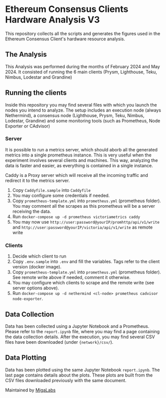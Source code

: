 # Ethereum Consensus Clients Hardware Analysis V3
This repository collects all the scripts and generates the figures used in the Ethereum Consensus Client's hardware resource analysis. 

## The Analysis
This Analysis was performed during the months of February 2024 and May 2024.
It consisted of running the 6 main clients (Prysm, Lighthouse, Teku, Nimbus, Lodestar and Grandine)

## Running the clients

Inside this repository you may find several files with which you launch the nodes you intend to analyze.
The setup includes an execution node (always Nethermind), a consensus node (Lighthouse, Prysm, Teku, Nimbus, Lodestar, Grandine) and some monitoring tools (such as Prometheus, Node Exporter or CAdvisor)

### Server

It is possible to run a metrics server, which should aborb all the generated metrics into a single prometheus instance.
This is very useful when the experiment involves several clients and machines. This way, analyzing the data is faster and easier, as everything is contained in a single instance.

Caddy is a Proxy server which will receive all the incoming traffic and redirect it to the metrics server.

1. Copy `Caddyfile.sample` into `Caddyfile`
2. You may configure some credentials if needed.
3. Copy `prometheus-template.yml` into `prometheus.yml` (prometheus folder). You may comment all the scrapes as this prometheus will be a server receiving the data.
4. Run `docker-compose up -d prometheus victoriametrics caddy` 
5. You may now use `http://user:password@yourIP/promhttp/api/v1/write` and `http://user:password@yourIP/victoria/api/v1/write` as remote write

### Clients

1. Decide which client to run
2. Copy `.env.sample` into `.env` and fill the variables. Tags refer to the client version (docker image).
3. Copy `prometheus-template.yml` into `prometheus.yml` (prometheus folder). See remote write above if needed, comment it otherwise.
4. You may configure which clients to scrape and the remote write (see server options above).
4. Run `docker-compose up -d nethermind <cl-node> prometheus cadvisor node-exporter`.


## Data Collection

Data has been collected using a Jupyter Notebook and a Prometheus. Please refer to the `report.ipynb` file, where you may find a page containing the data collection details.
After the execution, you may find several CSV files have been downloaded (under `{network}/csv/`).

## Data Plotting

Data has been plotted using the same Jupyter Notebook `report.ipynb`. The last page contains details about the plots. These plots are built from the CSV files downloaded previously with the same document.


Maintained by [MigaLabs](http://migalabs.io)